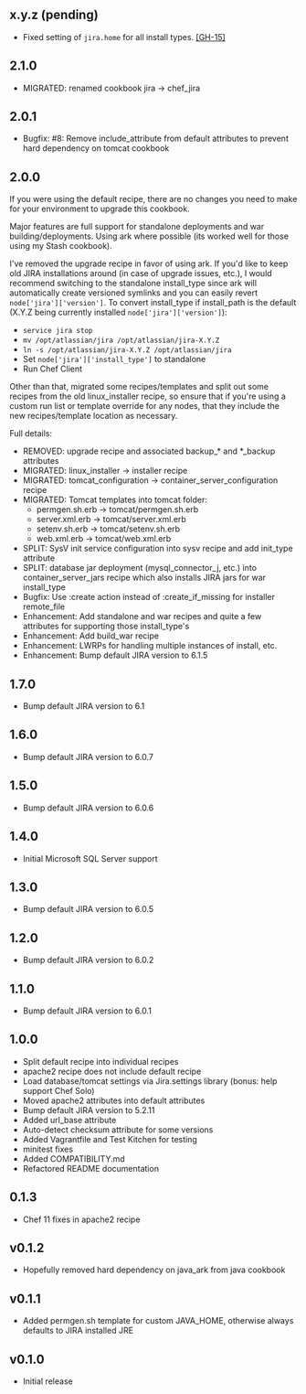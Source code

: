 ## x.y.z (pending)

* Fixed setting of `jira.home` for all install types.
  [[GH-15]](https://github.com/afklm/chef_jira/issues/15)

## 2.1.0

* MIGRATED: renamed cookbook jira -> chef_jira

## 2.0.1

* Bugfix: #8: Remove include_attribute from default attributes to prevent hard dependency on tomcat cookbook

## 2.0.0

If you were using the default recipe, there are no changes you need to make for your environment to upgrade this cookbook.

Major features are full support for standalone deployments and war building/deployments. Using ark where possible (its worked well for those using my Stash cookbook).

I've removed the upgrade recipe in favor of using ark. If you'd like to keep old JIRA installations around (in case of upgrade issues, etc.), I would recommend switching to the standalone install_type since ark will automatically create versioned symlinks and you can easily revert `node['jira']['version']`. To convert install_type if install_path is the default (X.Y.Z being currently installed `node['jira']['version']`):
* `service jira stop`
* `mv /opt/atlassian/jira /opt/atlassian/jira-X.Y.Z`
* `ln -s /opt/atlassian/jira-X.Y.Z /opt/atlassian/jira`
* Set `node['jira']['install_type']` to standalone
* Run Chef Client

Other than that, migrated some recipes/templates and split out some recipes from the old linux_installer recipe, so ensure that if you're using a custom run list or template override for any nodes, that they include the new recipes/template location as necessary.

Full details:
* REMOVED: upgrade recipe and associated backup_* and *_backup attributes
* MIGRATED: linux_installer -> installer recipe
* MIGRATED: tomcat_configuration -> container_server_configuration recipe
* MIGRATED: Tomcat templates into tomcat folder:
  * permgen.sh.erb -> tomcat/permgen.sh.erb
  * server.xml.erb -> tomcat/server.xml.erb
  * setenv.sh.erb -> tomcat/setenv.sh.erb
  * web.xml.erb -> tomcat/web.xml.erb
* SPLIT: SysV init service configuration into sysv recipe and add init_type attribute
* SPLIT: database jar deployment (mysql_connector_j, etc.) into container_server_jars recipe which also installs JIRA jars for war install_type
* Bugfix: Use :create action instead of :create_if_missing for installer remote_file
* Enhancement: Add standalone and war recipes and quite a few attributes for supporting those install_type's
* Enhancement: Add build_war recipe
* Enhancement: LWRPs for handling multiple instances of install, etc.
* Enhancement: Bump default JIRA version to 6.1.5

## 1.7.0

* Bump default JIRA version to 6.1

## 1.6.0

* Bump default JIRA version to 6.0.7

## 1.5.0

* Bump default JIRA version to 6.0.6

## 1.4.0

* Initial Microsoft SQL Server support

## 1.3.0

* Bump default JIRA version to 6.0.5

## 1.2.0

* Bump default JIRA version to 6.0.2

## 1.1.0

* Bump default JIRA version to 6.0.1

## 1.0.0

* Split default recipe into individual recipes
* apache2 recipe does not include default recipe
* Load database/tomcat settings via Jira.settings library (bonus: help support Chef Solo)
* Moved apache2 attributes into default attributes
* Bump default JIRA version to 5.2.11
* Added url_base attribute
* Auto-detect checksum attribute for some versions
* Added Vagrantfile and Test Kitchen for testing
* minitest fixes
* Added COMPATIBILITY.md
* Refactored README documentation

## 0.1.3

* Chef 11 fixes in apache2 recipe

## v0.1.2

* Hopefully removed hard dependency on java_ark from java cookbook

## v0.1.1

* Added permgen.sh template for custom JAVA_HOME, otherwise always defaults to
  JIRA installed JRE

## v0.1.0

* Initial release
